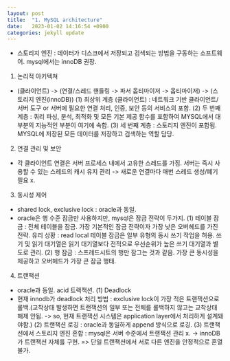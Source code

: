```yaml
---
layout: post
title:  "1. MySQL architecture"
date:   2023-01-02 14:16:54 +0900
categories: jekyll update
---
```

* 스토리지 엔진 : 데이터가 디스크에서 저장되고 검색되는 방법을 구동하는 소프트웨어. mysql에서는 innoDB 권장.

1. 논리적 아키텍쳐 
- (클라이언트) -> (연결/스레드 핸들링 -> 파서 옵티마이저 -> 옵티마이저) -> (스토리지 엔진(innoDB)) 
(1) 최상위 계층 (클라이언트) : 네트워크 기반 클라이언트/서버 도구 or 서버에 필요한 연결 처리, 인증, 보안 등의 서비스의 포함.
(2) 두 번째 계층 : 쿼리 파싱, 분석, 최적화 및 모든 기본 제공 함수를 포함하여 MYSQL에서 대부분의 지능적인 부분이 여기에 속함.
(3) 세 번째 계층 : 스토리지 엔진이 포함됨. MYSQL에 저장된 모든 데이터를 저장하고 검색하는 역할 담당. 

2. 연결 관리 및 보안
- 각 클라이언트 연결은 서버 프로세스 내에서 고유한 스레드를 가짐. 서버는 즉시 사용할 수 있는 스레드의 캐시 유지 관리 -> 새로운 연결마다 매번 스레드 생성/폐기 필요 x.

3. 동시성 제어
- shared lock, exclusive lock : oracle과 동일.
- oracle은 행 수준 잠금만 사용하지만, mysql은 잠금 전략이 두가지.
(1) 테이블 잠금 : 전체 테이블을 잠금. 가장 기본적인 잠금 전략이자 가장 낮은 오버헤드를 가진 전략.
유리 상황 : read local 테이블 잠금은 일부 유형의 동시 쓰기 작업을 허용. 쓰기 및 읽기 대기열은 읽기 대기열보다 전적으로 우선순위가 높은 쓰기 대기열과 별도로 관리.
(2) 행 잠금 : 스프레드시트의 행만 잠그는 것과 같음. 가장 큰 동시성을 제공하고 오버헤드가 가장 큰 잠금 행태.

4. 트랜잭션
- oracle과 동일. acid 트랙잭션.
(1) Deadlock
- 현재 innodb가 deadlock 처리 방법 : exclusive lock이 가장 적은 트랜잭션으로 롤백.(교착상태 발생하면 트랜잭션의 일부 또는 전체를 롤백하지 않고는 교착상태 해제 안됨. -> so, 현재 트랜잭션 시스템은 application layer에서 처리하게 설계돼야함.)
(2) 트랜잭션 로깅 : oracle과 동일하게 append 방식으로 로깅.
(3) 트랜잭션에서 스토리지 엔진 혼합 : mysql은 서버 수준에서 트랜잭션 관리 x. -> innoDB가 트랜잭션 자체를 구현. => 단일 트랜잭션에서 서로 다른 엔진을 안정적으로 혼열 불가.



